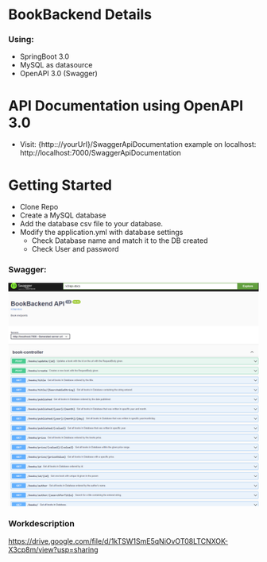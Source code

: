 # BookBackend Details
### Using: 
* SpringBoot 3.0
* MySQL as datasource
* OpenAPI 3.0 (Swagger)

# API Documentation using OpenAPI 3.0 
- Visit: {http:://yourUrl}/SwaggerApiDocumentation
example on localhost: http://localhost:7000/SwaggerApiDocumentation


# Getting Started
- Clone Repo
- Create a MySQL database
- Add the database csv file to your database. 
- Modify the application.yml with database settings
  - Check Database name and match it to the DB created
  - Check User and password 

### Swagger: 
![img.png](img.png)


### Workdescription 
https://drive.google.com/file/d/1kTSW1SmE5qNiOvOT08LTCNXOK-X3cp8m/view?usp=sharing

